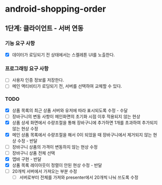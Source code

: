 # android-shopping-order

## 1단계:  클라이언트 - 서버 연동

### 기능 요구 사항

-[x] 데이터가 로딩되기 전 상태에서는 스켈레톤 UI를 노출한다.

### 프로그래밍 요구 사항

-[ ] 사용자 인증 정보를 저장한다.
-[ ] 메인 액티비티가 로딩되기 전, 서버를 선택하여 교체할 수 있다.

### TODO

- [x] 상품 목록의 최근 상품 서버와 유저에 따라 표시되도록 수정 - 수달
- [ ] 장바구니의 변동 사항이 메인화면의 초기화 시점 이후 적용되지 않는 현상
- [x] 상품 상세 화면에서 수량조절을 통해 장바구니에 추가하면 1개를 초과하여 추가되지 않는 현상 수정
- [x] 메인 상품 목록에서 수량조절을 해서 0이 되었을 때 장바구니에서 제거되지 않는 현상 수정 - 반달
- [ ] 장바구니 상품의 가격이 변동하지 않는 현상 수정
- [ ] 장바구니 상품 전체 선택
- [x] 앱바 구현 - 반달
- [x] 상품 목록 레이아웃이 정렬이 안된 현상 수정 - 반달
- [ ] 20개씩 서버에서 가져오는 부분 수정
  - [ ] 서버로부터 전체를 가져와 presenter에서 20개씩 나눠 쓰도록 수정 
